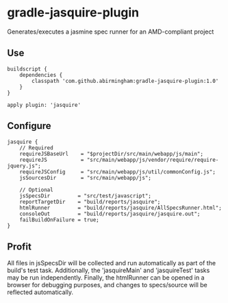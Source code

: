 gradle-jasquire-plugin
======================

Generates/executes a jasmine spec runner for an AMD-compliant project

## Use
```
buildscript {
    dependencies {
        classpath 'com.github.abirmingham:gradle-jasquire-plugin:1.0'
    }
}

apply plugin: 'jasquire'
```

## Configure
```
jasquire {
    // Required
    requireJSBaseUrl    = "$projectDir/src/main/webapp/js/main";
    requireJS           = "src/main/webapp/js/vendor/require/require-jquery.js";
    requireJSConfig     = "src/main/webapp/js/util/commonConfig.js";
    jsSourcesDir        = "src/main/webapp/js";
    
    // Optional
    jsSpecsDir         = "src/test/javascript";
    reportTargetDir    = "build/reports/jasquire";
    htmlRunner         = "build/reports/jasquire/AllSpecsRunner.html";
    consoleOut         = "build/reports/jasquire/jasquire.out";
    failBuildOnFailure = true;
}
```

## Profit
All files in jsSpecsDir will be collected and run automatically as part of the build's test task. Additionally, the 'jasquireMain' and 'jasquireTest' tasks may be run independently. Finally, the htmlRunner can be opened in a browser for debugging purposes, and changes to specs/source will be reflected automatically.

